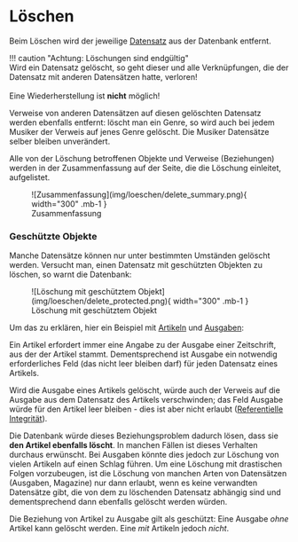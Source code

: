 Löschen
=======

Beim Löschen wird der jeweilige [Datensatz](datensatz.md "Datensatz") aus der Datenbank entfernt.

[comment]: <> (@formatter:off)  
!!! caution "Achtung: Löschungen sind endgültig"  
    Wird ein Datensatz gelöscht, so geht dieser und alle Verknüpfungen, die der Datensatz mit anderen Datensätzen hatte,
    verloren!<br>  
    Eine Wiederherstellung ist **nicht** möglich! 
  
[comment]: <> (@formatter:on)

Verweise von anderen Datensätzen auf diesen gelöschten Datensatz werden ebenfalls entfernt: löscht man ein Genre, so
wird auch bei jedem Musiker der Verweis auf jenes Genre gelöscht. Die Musiker Datensätze selber bleiben unverändert.

Alle von der Löschung betroffenen Objekte und Verweise (Beziehungen) werden in der Zusammenfassung auf der Seite, die
die Löschung einleitet, aufgelistet.

<div markdown class="d-flex justify-content-evenly gap-5 text-center">  
<figure markdown="span">  
  ![Zusammenfassung](img/loeschen/delete_summary.png){ width="300" .mb-1 }  
  <figcaption>Zusammenfassung</figcaption>  
</figure>
</div>

### Geschützte Objekte

Manche Datensätze können nur unter bestimmten Umständen gelöscht werden. Versucht man, einen Datensatz mit geschützten
Objekten zu löschen, so warnt die Datenbank:

<div markdown class="d-flex justify-content-evenly gap-5 text-center">  
<figure markdown="span">  
  ![Löschung mit geschütztem Objekt](img/loeschen/delete_protected.png){ width="300" .mb-1 }  
  <figcaption>Löschung mit geschütztem Objekt</figcaption>  
</figure>
</div>

Um das zu erklären, hier ein Beispiel mit [Artikeln](artikel.md "Artikel") und [Ausgaben](ausgabe.md "Ausgabe"):

Ein Artikel erfordert immer eine Angabe zu der Ausgabe einer Zeitschrift, aus der der Artikel stammt. Dementsprechend
ist Ausgabe ein notwendig erforderliches Feld (das nicht leer bleiben darf) für jeden Datensatz eines Artikels.

Wird die Ausgabe eines Artikels gelöscht, würde auch der Verweis auf die Ausgabe aus dem Datensatz des Artikels
verschwinden; das Feld Ausgabe würde für den Artikel leer bleiben - dies ist aber nicht
erlaubt ([Referentielle Integrität](https://de.wikipedia.org/wiki/Referentielle_Integrit%C3%A4t)).

Die Datenbank würde dieses Beziehungsproblem dadurch lösen, dass sie
**den Artikel ebenfalls löscht**. In manchen Fällen ist dieses Verhalten durchaus erwünscht. Bei Ausgaben könnte dies
jedoch zur Löschung von vielen Artikeln auf einen Schlag führen.
Um eine Löschung mit drastischen Folgen vorzubeugen, ist die Löschung von manchen Arten von Datensätzen (Ausgaben,
Magazine) nur dann erlaubt, wenn es keine verwandten Datensätze gibt, die von dem zu löschenden Datensatz abhängig sind
und dementsprechend dann ebenfalls gelöscht werden würden.

Die Beziehung von Artikel zu Ausgabe gilt als geschützt: Eine Ausgabe *ohne* Artikel kann gelöscht werden. Eine
*mit* Artikeln jedoch *nicht*.
